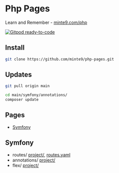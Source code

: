 # Php Pages

Learn and Remember - [minte9.com/php](https://www.minte9.com/php)

[![Gitpod ready-to-code](https://img.shields.io/badge/Gitpod-ready--to--code-blue?logo=gitpod)](https://gitpod.io/#https://github.com/minte9/php-pages)

## Install

~~~sh
git clone https://github.com/minte9/php-pages.git
~~~

## Updates

~~~sh
git pull origin main

cd main/symfony/annotations/
composer update
~~~

## Pages

- [Symfony](#symfony) 

## Symfony
  * routes/ [project/](./main/symfony/routes), [routes.yaml](./main/symfony/routes/config/routes.yaml)
  * annotations/ [project/](./main/symfony/annotations)
  * flex/ [project/](./main/symfony/flex)
